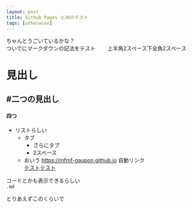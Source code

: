 ```yaml
---
layout: post
title: Github Pages とJKのテスト
tags: [otherwise]
---
```

ちゃんとうごいているかな？  
ついでにマークダウンの記法をテスト　　
上半角2スペース下全角2スペース  
  

# 見出し
## #二つの見出し
#### 四つ
  
  
* リストらしい
	* タブ
		* さらにタブ
	  * 2スペース
	* おいう
<https://mfmf-gaupon.github.io>
自動リンク  
[テストテスト](https://mfmf-gaupon.github.io)  
  


コードとかも表示できるらしい  
`.md`  
  
とりあえずこのくらいで
